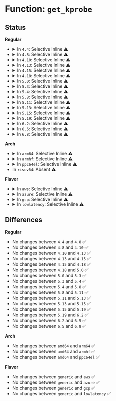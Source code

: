 # Function: <code>get_kprobe</code>

## Status
<b>Regular</b>
<ul>
<li>
<details>
<summary>In <code>4.4</code>: Selective Inline ⚠️</summary>

```c
struct kprobe *get_kprobe(void *addr);
```

**Collision:** Unique Global

**Inline:** Selective

**Transformation:** False

**Instances:**

```
In kernel/kprobes.c (ffffffff8112c820)
Location: kernel/kprobes.c:304
Inline: True
Inline callers:
  - kernel/kprobes.c:__get_valid_kprobe
  - kernel/kprobes.c:get_optimized_kprobe
Direct callers:
  - arch/x86/kernel/kprobes/core.c:recover_probed_instruction
  - arch/x86/kernel/kprobes/opt.c:__recover_optprobed_insn
  - arch/x86/kernel/kprobes/opt.c:arch_check_optimized_kprobe
  - arch/x86/kernel/kprobes/ftrace.c:kprobe_ftrace_handler
```
**Symbols:**

```
ffffffff8112c820-ffffffff8112c85c: get_kprobe (STB_GLOBAL)
```
</details>
</li>
<li>
<details>
<summary>In <code>4.8</code>: Selective Inline ⚠️</summary>

```c
struct kprobe *get_kprobe(void *addr);
```

**Collision:** Unique Global

**Inline:** Selective

**Transformation:** False

**Instances:**

```
In kernel/kprobes.c (ffffffff81134f19)
Location: kernel/kprobes.c:304
Inline: True
Inline callers:
  - kernel/kprobes.c:__get_valid_kprobe
  - kernel/kprobes.c:get_optimized_kprobe
Direct callers:
  - arch/x86/kernel/kprobes/core.c:recover_probed_instruction
  - arch/x86/kernel/kprobes/opt.c:arch_check_optimized_kprobe
  - arch/x86/kernel/kprobes/opt.c:__recover_optprobed_insn
  - arch/x86/kernel/kprobes/ftrace.c:kprobe_ftrace_handler
```
**Symbols:**

```
ffffffff81134a20-ffffffff81134a5a: get_kprobe (STB_GLOBAL)
```
</details>
</li>
<li>
<details>
<summary>In <code>4.10</code>: Selective Inline ⚠️</summary>

```c
struct kprobe *get_kprobe(void *addr);
```

**Collision:** Unique Global

**Inline:** Selective

**Transformation:** False

**Instances:**

```
In kernel/kprobes.c (ffffffff8113ec99)
Location: kernel/kprobes.c:304
Inline: True
Inline callers:
  - kernel/kprobes.c:__get_valid_kprobe
  - kernel/kprobes.c:get_optimized_kprobe
Direct callers:
  - arch/x86/kernel/kprobes/core.c:recover_probed_instruction
  - arch/x86/kernel/kprobes/opt.c:arch_check_optimized_kprobe
  - arch/x86/kernel/kprobes/opt.c:__recover_optprobed_insn
  - arch/x86/kernel/kprobes/ftrace.c:kprobe_ftrace_handler
```
**Symbols:**

```
ffffffff8113e7a0-ffffffff8113e7da: get_kprobe (STB_GLOBAL)
```
</details>
</li>
<li>
<details>
<summary>In <code>4.13</code>: Selective Inline ⚠️</summary>

```c
struct kprobe *get_kprobe(void *addr);
```

**Collision:** Unique Global

**Inline:** Selective

**Transformation:** False

**Instances:**

```
In kernel/kprobes.c (ffffffff81140269)
Location: kernel/kprobes.c:336
Inline: True
Inline callers:
  - kernel/kprobes.c:__get_valid_kprobe
  - kernel/kprobes.c:get_optimized_kprobe
Direct callers:
  - arch/x86/kernel/kprobes/core.c:recover_probed_instruction
  - arch/x86/kernel/kprobes/opt.c:arch_check_optimized_kprobe
  - arch/x86/kernel/kprobes/opt.c:__recover_optprobed_insn
  - arch/x86/kernel/kprobes/ftrace.c:kprobe_ftrace_handler
```
**Symbols:**

```
ffffffff8113fe40-ffffffff8113fe85: get_kprobe (STB_GLOBAL)
```
</details>
</li>
<li>
<details>
<summary>In <code>4.15</code>: Selective Inline ⚠️</summary>

```c
struct kprobe *get_kprobe(void *addr);
```

**Collision:** Unique Global

**Inline:** Selective

**Transformation:** False

**Instances:**

```
In kernel/kprobes.c (ffffffff8114d109)
Location: kernel/kprobes.c:336
Inline: True
Inline callers:
  - kernel/kprobes.c:__get_valid_kprobe
  - kernel/kprobes.c:get_optimized_kprobe
Direct callers:
  - arch/x86/kernel/kprobes/core.c:recover_probed_instruction
  - arch/x86/kernel/kprobes/opt.c:arch_check_optimized_kprobe
  - arch/x86/kernel/kprobes/opt.c:__recover_optprobed_insn
  - arch/x86/kernel/kprobes/ftrace.c:kprobe_ftrace_handler
```
**Symbols:**

```
ffffffff8114ccd0-ffffffff8114cd15: get_kprobe (STB_GLOBAL)
```
</details>
</li>
<li>
<details>
<summary>In <code>4.18</code>: Selective Inline ⚠️</summary>

```c
struct kprobe *get_kprobe(void *addr);
```

**Collision:** Unique Global

**Inline:** Selective

**Transformation:** False

**Instances:**

```
In kernel/kprobes.c (ffffffff8115bad3)
Location: kernel/kprobes.c:336
Inline: True
Inline callers:
  - kernel/kprobes.c:__get_valid_kprobe
  - kernel/kprobes.c:get_optimized_kprobe
Direct callers:
  - arch/x86/kernel/kprobes/core.c:recover_probed_instruction
  - arch/x86/kernel/kprobes/opt.c:arch_check_optimized_kprobe
  - arch/x86/kernel/kprobes/opt.c:__recover_optprobed_insn
  - arch/x86/kernel/kprobes/ftrace.c:kprobe_ftrace_handler
```
**Symbols:**

```
ffffffff8115b740-ffffffff8115b785: get_kprobe (STB_GLOBAL)
```
</details>
</li>
<li>
<details>
<summary>In <code>5.0</code>: Selective Inline ⚠️</summary>

```c
struct kprobe *get_kprobe(void *addr);
```

**Collision:** Unique Global

**Inline:** Selective

**Transformation:** False

**Instances:**

```
In kernel/kprobes.c (ffffffff811687f3)
Location: kernel/kprobes.c:336
Inline: True
Inline callers:
  - kernel/kprobes.c:__get_valid_kprobe
  - kernel/kprobes.c:get_optimized_kprobe
Direct callers:
  - arch/x86/kernel/kprobes/core.c:recover_probed_instruction
  - arch/x86/kernel/kprobes/opt.c:arch_check_optimized_kprobe
  - arch/x86/kernel/kprobes/opt.c:__recover_optprobed_insn
  - arch/x86/kernel/kprobes/ftrace.c:kprobe_ftrace_handler
```
**Symbols:**

```
ffffffff811684a0-ffffffff811684e5: get_kprobe (STB_GLOBAL)
```
</details>
</li>
<li>
<details>
<summary>In <code>5.3</code>: Selective Inline ⚠️</summary>

```c
struct kprobe *get_kprobe(void *addr);
```

**Collision:** Unique Global

**Inline:** Selective

**Transformation:** False

**Instances:**

```
In kernel/kprobes.c (ffffffff81175543)
Location: kernel/kprobes.c:323
Inline: True
Inline callers:
  - kernel/kprobes.c:__get_valid_kprobe
  - kernel/kprobes.c:get_optimized_kprobe
Direct callers:
  - arch/x86/kernel/kprobes/core.c:recover_probed_instruction
  - arch/x86/kernel/kprobes/opt.c:arch_check_optimized_kprobe
  - arch/x86/kernel/kprobes/opt.c:__recover_optprobed_insn
  - arch/x86/kernel/kprobes/ftrace.c:kprobe_ftrace_handler
```
**Symbols:**

```
ffffffff81175140-ffffffff8117517a: get_kprobe (STB_GLOBAL)
```
</details>
</li>
<li>
<details>
<summary>In <code>5.4</code>: Selective Inline ⚠️</summary>

```c
struct kprobe *get_kprobe(void *addr);
```

**Collision:** Unique Global

**Inline:** Selective

**Transformation:** False

**Instances:**

```
In kernel/kprobes.c (ffffffff811813b3)
Location: kernel/kprobes.c:323
Inline: True
Inline callers:
  - kernel/kprobes.c:__get_valid_kprobe
  - kernel/kprobes.c:get_optimized_kprobe
Direct callers:
  - arch/x86/kernel/kprobes/core.c:recover_probed_instruction
  - arch/x86/kernel/kprobes/opt.c:arch_check_optimized_kprobe
  - arch/x86/kernel/kprobes/opt.c:__recover_optprobed_insn
  - arch/x86/kernel/kprobes/ftrace.c:kprobe_ftrace_handler
```
**Symbols:**

```
ffffffff81180fb0-ffffffff81180fef: get_kprobe (STB_GLOBAL)
```
</details>
</li>
<li>
<details>
<summary>In <code>5.8</code>: Selective Inline ⚠️</summary>

```c
struct kprobe *get_kprobe(void *addr);
```

**Collision:** Unique Global

**Inline:** Selective

**Transformation:** False

**Instances:**

```
In kernel/kprobes.c (ffffffff81196bb8)
Location: kernel/kprobes.c:328
Inline: True
Inline callers:
  - kernel/kprobes.c:enable_kprobe
  - kernel/kprobes.c:__disable_kprobe
  - kernel/kprobes.c:get_optimized_kprobe
Direct callers:
  - arch/x86/kernel/kprobes/core.c:__recover_probed_insn
  - arch/x86/kernel/kprobes/opt.c:arch_check_optimized_kprobe
  - arch/x86/kernel/kprobes/opt.c:__recover_optprobed_insn
  - arch/x86/kernel/kprobes/ftrace.c:kprobe_ftrace_handler
```
**Symbols:**

```
ffffffff81194930-ffffffff8119496a: get_kprobe (STB_GLOBAL)
```
</details>
</li>
<li>
<details>
<summary>In <code>5.11</code>: Selective Inline ⚠️</summary>

```c
struct kprobe *get_kprobe(void *addr);
```

**Collision:** Unique Global

**Inline:** Selective

**Transformation:** False

**Instances:**

```
In kernel/kprobes.c (ffffffff81193c68)
Location: kernel/kprobes.c:354
Inline: True
Inline callers:
  - kernel/kprobes.c:enable_kprobe
  - kernel/kprobes.c:get_optimized_kprobe
Direct callers:
  - arch/x86/kernel/kprobes/core.c:__recover_probed_insn
  - arch/x86/kernel/kprobes/opt.c:arch_check_optimized_kprobe
  - arch/x86/kernel/kprobes/opt.c:__recover_optprobed_insn
  - arch/x86/kernel/kprobes/ftrace.c:kprobe_ftrace_handler
```
**Symbols:**

```
ffffffff81191a80-ffffffff81191aba: get_kprobe (STB_GLOBAL)
```
</details>
</li>
<li>
<details>
<summary>In <code>5.13</code>: Selective Inline ⚠️</summary>

```c
struct kprobe *get_kprobe(void *addr);
```

**Collision:** Unique Global

**Inline:** Selective

**Transformation:** False

**Instances:**

```
In kernel/kprobes.c (ffffffff81194c48)
Location: kernel/kprobes.c:355
Inline: True
Inline callers:
  - kernel/kprobes.c:enable_kprobe
  - kernel/kprobes.c:get_optimized_kprobe
Direct callers:
  - arch/x86/kernel/kprobes/core.c:recover_probed_instruction
  - arch/x86/kernel/kprobes/opt.c:arch_check_optimized_kprobe
  - arch/x86/kernel/kprobes/opt.c:__recover_optprobed_insn
  - arch/x86/kernel/kprobes/ftrace.c:kprobe_ftrace_handler
```
**Symbols:**

```
ffffffff81192a10-ffffffff81192a4a: get_kprobe (STB_GLOBAL)
```
</details>
</li>
<li>
<details>
<summary>In <code>5.15</code>: Selective Inline ⚠️</summary>

```c
struct kprobe *get_kprobe(void *addr);
```

**Collision:** Unique Global

**Inline:** Selective

**Transformation:** False

**Instances:**

```
In kernel/kprobes.c (ffffffff811bdb08)
Location: kernel/kprobes.c:365
Inline: True
Inline callers:
  - kernel/kprobes.c:enable_kprobe
  - kernel/kprobes.c:get_optimized_kprobe
Direct callers:
  - arch/x86/kernel/kprobes/core.c:recover_probed_instruction
  - arch/x86/kernel/kprobes/opt.c:arch_check_optimized_kprobe
  - arch/x86/kernel/kprobes/opt.c:__recover_optprobed_insn
  - arch/x86/kernel/kprobes/ftrace.c:kprobe_ftrace_handler
```
**Symbols:**

```
ffffffff811bb8a0-ffffffff811bb8da: get_kprobe (STB_GLOBAL)
```
</details>
</li>
<li>
<details>
<summary>In <code>5.19</code>: Selective Inline ⚠️</summary>

```c
struct kprobe *get_kprobe(void *addr);
```

**Collision:** Unique Global

**Inline:** Selective

**Transformation:** False

**Instances:**

```
In kernel/kprobes.c (ffffffff811f1bd4)
Location: kernel/kprobes.c:376
Inline: True
Inline callers:
  - kernel/kprobes.c:register_kprobe
  - kernel/kprobes.c:__get_valid_kprobe
  - kernel/kprobes.c:get_optimized_kprobe
Direct callers:
  - arch/x86/kernel/kprobes/core.c:kprobe_int3_handler
  - arch/x86/kernel/kprobes/core.c:recover_probed_instruction
  - arch/x86/kernel/kprobes/opt.c:arch_check_optimized_kprobe
  - arch/x86/kernel/kprobes/opt.c:__recover_optprobed_insn
  - arch/x86/kernel/kprobes/ftrace.c:kprobe_ftrace_handler
```
**Symbols:**

```
ffffffff811eed00-ffffffff811eed42: get_kprobe (STB_GLOBAL)
```
</details>
</li>
<li>
<details>
<summary>In <code>6.2</code>: Selective Inline ⚠️</summary>

```c
struct kprobe *get_kprobe(void *addr);
```

**Collision:** Unique Global

**Inline:** Selective

**Transformation:** False

**Instances:**

```
In kernel/kprobes.c (ffffffff81238883)
Location: kernel/kprobes.c:376
Inline: True
Inline callers:
  - kernel/kprobes.c:register_kprobe
  - kernel/kprobes.c:__get_valid_kprobe
  - kernel/kprobes.c:get_optimized_kprobe
Direct callers:
  - arch/x86/kernel/kprobes/core.c:kprobe_int3_handler
  - arch/x86/kernel/kprobes/core.c:__recover_probed_insn
  - arch/x86/kernel/kprobes/opt.c:arch_check_optimized_kprobe
  - arch/x86/kernel/kprobes/opt.c:__recover_optprobed_insn
  - arch/x86/kernel/kprobes/ftrace.c:kprobe_ftrace_handler
```
**Symbols:**

```
ffffffff812353e0-ffffffff81235422: get_kprobe (STB_GLOBAL)
```
</details>
</li>
<li>
<details>
<summary>In <code>6.5</code>: Selective Inline ⚠️</summary>

```c
struct kprobe *get_kprobe(void *addr);
```

**Collision:** Unique Global

**Inline:** Selective

**Transformation:** False

**Instances:**

```
In kernel/kprobes.c (ffffffff8124f9e3)
Location: kernel/kprobes.c:376
Inline: True
Inline callers:
  - kernel/kprobes.c:register_kprobe
  - kernel/kprobes.c:__get_valid_kprobe
  - kernel/kprobes.c:get_optimized_kprobe
Direct callers:
  - arch/x86/kernel/kprobes/core.c:kprobe_int3_handler
  - arch/x86/kernel/kprobes/core.c:__recover_probed_insn
  - arch/x86/kernel/kprobes/opt.c:arch_check_optimized_kprobe
  - arch/x86/kernel/kprobes/opt.c:__recover_optprobed_insn
  - arch/x86/kernel/kprobes/ftrace.c:kprobe_ftrace_handler
```
**Symbols:**

```
ffffffff8124c0b0-ffffffff8124c0f2: get_kprobe (STB_GLOBAL)
```
</details>
</li>
<li>
<details>
<summary>In <code>6.8</code>: Selective Inline ⚠️</summary>

```c
struct kprobe *get_kprobe(void *addr);
```

**Collision:** Unique Global

**Inline:** Selective

**Transformation:** False

**Instances:**

```
In kernel/kprobes.c (ffffffff81269913)
Location: kernel/kprobes.c:376
Inline: True
Inline callers:
  - kernel/kprobes.c:register_kprobe
  - kernel/kprobes.c:__get_valid_kprobe
  - kernel/kprobes.c:get_optimized_kprobe
Direct callers:
  - arch/x86/kernel/kprobes/core.c:kprobe_int3_handler
  - arch/x86/kernel/kprobes/core.c:__recover_probed_insn
  - arch/x86/kernel/kprobes/opt.c:arch_check_optimized_kprobe
  - arch/x86/kernel/kprobes/opt.c:__recover_optprobed_insn
  - arch/x86/kernel/kprobes/ftrace.c:kprobe_ftrace_handler
```
**Symbols:**

```
ffffffff81265fb0-ffffffff81265ff2: get_kprobe (STB_GLOBAL)
```
</details>
</li>
</ul>
<b>Arch</b>
<ul>
<li>
<details>
<summary>In <code>arm64</code>: Selective Inline ⚠️</summary>

```c
struct kprobe *get_kprobe(void *addr);
```

**Collision:** Unique Global

**Inline:** Selective

**Transformation:** False

**Instances:**

```
In kernel/kprobes.c (ffff8000101f68f4)
Location: kernel/kprobes.c:323
Inline: True
Inline callers:
  - kernel/kprobes.c:__get_valid_kprobe
Direct callers:
  - arch/arm64/kernel/probes/kprobes.c:kprobe_breakpoint_handler
```
**Symbols:**

```
ffff8000101f6700-ffff8000101f6774: get_kprobe (STB_GLOBAL)
```
</details>
</li>
<li>
<details>
<summary>In <code>armhf</code>: Selective Inline ⚠️</summary>

```c
struct kprobe *get_kprobe(void *addr);
```

**Collision:** Unique Global

**Inline:** Selective

**Transformation:** False

**Instances:**

```
In kernel/kprobes.c (c0436988)
Location: kernel/kprobes.c:323
Inline: True
Inline callers:
  - kernel/kprobes.c:__get_valid_kprobe
  - kernel/kprobes.c:get_optimized_kprobe
Direct callers:
  - arch/arm/probes/kprobes/core.c:kprobe_handler
```
**Symbols:**

```
c04364b0-c0436508: get_kprobe (STB_GLOBAL)
```
</details>
</li>
<li>
<details>
<summary>In <code>ppc64el</code>: Selective Inline ⚠️</summary>

```c
struct kprobe *get_kprobe(void *addr);
```

**Collision:** Unique Global

**Inline:** Selective

**Transformation:** False

**Instances:**

```
In kernel/kprobes.c (c00000000026c8a8)
Location: kernel/kprobes.c:323
Inline: True
Inline callers:
  - kernel/kprobes.c:__get_valid_kprobe
  - kernel/kprobes.c:get_optimized_kprobe
Direct callers:
  - arch/powerpc/kernel/kprobes.c:kprobe_handler
  - arch/powerpc/kernel/kprobes.c:kprobe_handler
  - arch/powerpc/kernel/kprobes-ftrace.c:kprobe_ftrace_handler
```
**Symbols:**

```
c00000000026c0e0-c00000000026c168: get_kprobe (STB_GLOBAL)
```
</details>
</li>
<li>
In <code>riscv64</code>: Absent ⚠️
</li>
</ul>
<b>Flavor</b>
<ul>
<li>
<details>
<summary>In <code>aws</code>: Selective Inline ⚠️</summary>

```c
struct kprobe *get_kprobe(void *addr);
```

**Collision:** Unique Global

**Inline:** Selective

**Transformation:** False

**Instances:**

```
In kernel/kprobes.c (ffffffff811799d3)
Location: kernel/kprobes.c:323
Inline: True
Inline callers:
  - kernel/kprobes.c:__get_valid_kprobe
  - kernel/kprobes.c:get_optimized_kprobe
Direct callers:
  - arch/x86/kernel/kprobes/core.c:recover_probed_instruction
  - arch/x86/kernel/kprobes/opt.c:arch_check_optimized_kprobe
  - arch/x86/kernel/kprobes/opt.c:__recover_optprobed_insn
  - arch/x86/kernel/kprobes/ftrace.c:kprobe_ftrace_handler
```
**Symbols:**

```
ffffffff811795d0-ffffffff8117960f: get_kprobe (STB_GLOBAL)
```
</details>
</li>
<li>
<details>
<summary>In <code>azure</code>: Selective Inline ⚠️</summary>

```c
struct kprobe *get_kprobe(void *addr);
```

**Collision:** Unique Global

**Inline:** Selective

**Transformation:** False

**Instances:**

```
In kernel/kprobes.c (ffffffff8116cb73)
Location: kernel/kprobes.c:323
Inline: True
Inline callers:
  - kernel/kprobes.c:__get_valid_kprobe
  - kernel/kprobes.c:get_optimized_kprobe
Direct callers:
  - arch/x86/kernel/kprobes/core.c:recover_probed_instruction
  - arch/x86/kernel/kprobes/opt.c:arch_check_optimized_kprobe
  - arch/x86/kernel/kprobes/opt.c:__recover_optprobed_insn
  - arch/x86/kernel/kprobes/ftrace.c:kprobe_ftrace_handler
```
**Symbols:**

```
ffffffff8116c770-ffffffff8116c7af: get_kprobe (STB_GLOBAL)
```
</details>
</li>
<li>
<details>
<summary>In <code>gcp</code>: Selective Inline ⚠️</summary>

```c
struct kprobe *get_kprobe(void *addr);
```

**Collision:** Unique Global

**Inline:** Selective

**Transformation:** False

**Instances:**

```
In kernel/kprobes.c (ffffffff811777a3)
Location: kernel/kprobes.c:323
Inline: True
Inline callers:
  - kernel/kprobes.c:__get_valid_kprobe
  - kernel/kprobes.c:get_optimized_kprobe
Direct callers:
  - arch/x86/kernel/kprobes/core.c:recover_probed_instruction
  - arch/x86/kernel/kprobes/opt.c:arch_check_optimized_kprobe
  - arch/x86/kernel/kprobes/opt.c:__recover_optprobed_insn
  - arch/x86/kernel/kprobes/ftrace.c:kprobe_ftrace_handler
```
**Symbols:**

```
ffffffff811773a0-ffffffff811773df: get_kprobe (STB_GLOBAL)
```
</details>
</li>
<li>
<details>
<summary>In <code>lowlatency</code>: Selective Inline ⚠️</summary>

```c
struct kprobe *get_kprobe(void *addr);
```

**Collision:** Unique Global

**Inline:** Selective

**Transformation:** False

**Instances:**

```
In kernel/kprobes.c (ffffffff81185063)
Location: kernel/kprobes.c:323
Inline: True
Inline callers:
  - kernel/kprobes.c:__get_valid_kprobe
  - kernel/kprobes.c:get_optimized_kprobe
Direct callers:
  - arch/x86/kernel/kprobes/core.c:recover_probed_instruction
  - arch/x86/kernel/kprobes/opt.c:arch_check_optimized_kprobe
  - arch/x86/kernel/kprobes/opt.c:__recover_optprobed_insn
  - arch/x86/kernel/kprobes/ftrace.c:kprobe_ftrace_handler
```
**Symbols:**

```
ffffffff81184c70-ffffffff81184caf: get_kprobe (STB_GLOBAL)
```
</details>
</li>
</ul>

## Differences
<b>Regular</b>
<ul>
<li>
No changes between <code>4.4</code> and <code>4.8</code> ✅
</li>
<li>
No changes between <code>4.8</code> and <code>4.10</code> ✅
</li>
<li>
No changes between <code>4.10</code> and <code>4.13</code> ✅
</li>
<li>
No changes between <code>4.13</code> and <code>4.15</code> ✅
</li>
<li>
No changes between <code>4.15</code> and <code>4.18</code> ✅
</li>
<li>
No changes between <code>4.18</code> and <code>5.0</code> ✅
</li>
<li>
No changes between <code>5.0</code> and <code>5.3</code> ✅
</li>
<li>
No changes between <code>5.3</code> and <code>5.4</code> ✅
</li>
<li>
No changes between <code>5.4</code> and <code>5.8</code> ✅
</li>
<li>
No changes between <code>5.8</code> and <code>5.11</code> ✅
</li>
<li>
No changes between <code>5.11</code> and <code>5.13</code> ✅
</li>
<li>
No changes between <code>5.13</code> and <code>5.15</code> ✅
</li>
<li>
No changes between <code>5.15</code> and <code>5.19</code> ✅
</li>
<li>
No changes between <code>5.19</code> and <code>6.2</code> ✅
</li>
<li>
No changes between <code>6.2</code> and <code>6.5</code> ✅
</li>
<li>
No changes between <code>6.5</code> and <code>6.8</code> ✅
</li>
</ul>
<b>Arch</b>
<ul>
<li>
No changes between <code>amd64</code> and <code>arm64</code> ✅
</li>
<li>
No changes between <code>amd64</code> and <code>armhf</code> ✅
</li>
<li>
No changes between <code>amd64</code> and <code>ppc64el</code> ✅
</li>
</ul>
<b>Flavor</b>
<ul>
<li>
No changes between <code>generic</code> and <code>aws</code> ✅
</li>
<li>
No changes between <code>generic</code> and <code>azure</code> ✅
</li>
<li>
No changes between <code>generic</code> and <code>gcp</code> ✅
</li>
<li>
No changes between <code>generic</code> and <code>lowlatency</code> ✅
</li>
</ul>
